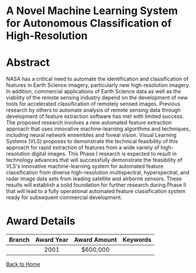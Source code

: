 
A Novel Machine Learning System for Autonomous Classification of High-Resolution
================================================================================

# Abstract


NASA has a critical need to automate the identification and classification of features in Earth Science imagery, particularly new high-resolution imagery. In addition, commercial applications of Earth Science data as well as the viability of the remote sensing industry depend on the development of new tools for accelerated classification of remotely sensed images. Previous research by others to automate analysis of remote sensing data through development of feature extraction software has met with limited success. The proposed research involves a new automated feature extraction approach that uses innovative machine-learning algorithms and techniques, including neural network ensembles and foveal vision. Visual Learning Systems (VLS) proposes to demonstrate the technical feasibility of this approach for rapid extraction of features from a wide variety of high-resolution digital images. This Phase I research is expected to result in technology advances that will successfully demonstrate the feasibility of VLS's innovative machine-learning system for automated feature classification from diverse high-resolution multispectral, hyperspectral, and radar image data sets from leading satellite and airborne sensors. These results will establish a solid foundation for further research during Phase II that will lead to a fully operational automated feature classification system ready for subsequent commercial development.  

# Award Details

|Branch|Award Year|Award Amount|Keywords|
| :---: | :---: | :---: | :---: |
||2001|$600,000||
  
  


[Back to Home](https://github.com/chrischow/dod_sbir_awards/Reports/CC/#947)
